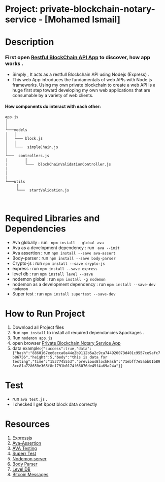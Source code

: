  
# Project: private-blockchain-notary-service - [Mohamed Ismail]

# Description
  
  ### First open [Restful BlockChain API App](http://localhost:8000/book/:id) to discover, how app works .
  - Simply , It acts as a restfull Blockchain API using Nodejs (Express)   .
  - This web App introduces the fundamentals of web APIs with Node.js frameworks. Using my own private blockchain to create a web API is a huge first step toward developing my own web applications that are consumable by a variety of web clients.
  

  #### How  components do interact with each other:

```
app.js
│     
│
└───models 
│   │  
│   └─── block.js
│   │        
│   └───  simpleChain.js
│     
└───  controllers.js   
|        │
|        └───  blockChainValidationController.js
|
|
|
└───utils   
     | 
     └───  startValidation.js
        
    
 ``` 

# Required Libraries and Dependencies
   - Ava globally  : run ` npm install --global ava`
   - Ava as a development dependency : run ` ava --init`
   - Ava assertion : run `npm install --save ava-assert`
   - Body-parser : run `npm install --save body-parser`
   - Crypto-js : run `npm install --save crypto-js`
   - express : run `npm install --save express`
   - level db : run `npm install level --save`
   - nodemon global : run `npm install -g nodemon`
   - nodemon as a development dependency : run `npm install --save-dev nodemon`
   - Super test   : run `npm install supertest --save-dev` 

   
   

# How to Run Project 
   1.  Download all Project files
   2.  Run `npm install` to install all required dependancies &packages .
   3.  Run `nodemon app.js`
   3.  open browser [Private Blockchain Notary Service App](http://localhost:8000/book/5)
   4.  data example:`{"success":true,"data":{"hash":"8860167ee6ecca0a44e2b9112b5a2c9ca744920073d401c9557ce9afc7b86756","height":5,"body":"this is data for testing","time":"1537745553","previousBlockHash":"71ebff7e5abb01b898cc81a728650e365f8e1791b0174f66076de45f4a69a24a"}}`
  
 
# Test
  - run `ava test.js` .
  - I checked I get &post block data correctly



# Resources
 
   1. [Expressjs](https://www.npmjs.com/package/express)
   2. [Ava-Assertion](https://github.com/avajs/ava-assert)
   3. [AVA Testing](https://github.com/avajs/ava)
   4. [Superr Test](https://www.npmjs.com/package/supertest)
   5. [Nodemon server](https://github.com/remy/nodemon)
   6. [Body Parser](https://www.npmjs.com/package/body-parser)
   7. [Level DB](https://www.npmjs.com/package/level)
   8. [Bitcoin Messages ](https://github.com/bitcoinjs/bitcoinjs-message)
